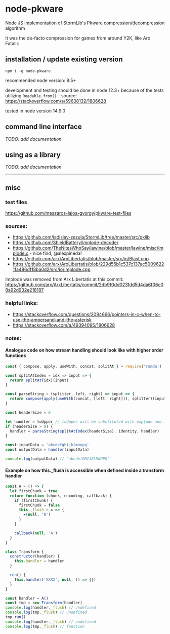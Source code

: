 # node-pkware

Node JS implementation of StormLib's Pkware compression/decompression algorithm

It was the de-facto compression for games from around Y2K, like Arx Fatalis

## installation / update existing version

`npm i -g node-pkware`

recommended node version: 8.5+

development and testing should be done in node 12.3+ because of the tests utilizing `Readable.from()` - source: https://stackoverflow.com/a/59638132/1806628

tested in node version 14.9.0

## command line interface

_TODO: add documentation_

## using as a library

_TODO: add documentation_

---

## misc

### test files

https://github.com/meszaros-lajos-gyorgy/pkware-test-files

### sources:

- https://github.com/ladislav-zezula/StormLib/tree/master/src/pklib
- https://github.com/ShieldBattery/implode-decoder
- https://github.com/TheNitesWhoSay/lawine/blob/master/lawine/misc/implode.c - nice find, @alexpineda!
- https://github.com/arx/ArxLibertatis/blob/master/src/io/Blast.cpp
- https://github.com/arx/ArxLibertatis/blob/229d55b1c537c137ac50096221fa486df18ba0d2/src/io/Implode.cpp

Implode was removed from Arx Libertatis at this commit: https://github.com/arx/ArxLibertatis/commit/2db9f0dd023fdd5d4da6f06c08a92d932e218187

### helpful links:

- https://stackoverflow.com/questions/2094666/pointers-in-c-when-to-use-the-ampersand-and-the-asterisk
- https://stackoverflow.com/a/49394095/1806628

### notes:

#### Analogue code on how stream handling should look like with higher order functions

```javascript
const { compose, apply, useWith, concat, splitAt } = require('ramda')

const splitAtIndex = idx => input => {
  return splitAt(idx)(input)
}

const parseString = (splitter, left, right) => input => {
  return compose(apply(useWith(concat, [left, right])), splitter)(input)
}

const headerSize = 6

let handler = toUpper // toUpper will be substituted with explode and implode
if (headerSize > 0) {
  handler = parseString(splitAtIndex(headerSize), identity, handler)
}

const inputData = 'abcdefghijklmnopq'
const outputData = handler(inputData)

console.log(outputData) // 'abcdefGHIJKLMNOPQ'
```

#### Example on how this.\_flush is accessible when defined inside a transform handler

```javascript
const A = () => {
  let firstChunk = true
  return function (chunk, encoding, callback) {
    if (firstChunk) {
      firstChunk = false
      this._flush = x => {
        x(null, 'B')
      }
    }

    callback(null, 'A')
  }
}

class Transform {
  constructor(handler) {
    this.handler = handler
  }

  run() {
    this.handler('XXXX', null, () => {})
  }
}

const handler = A()
const tmp = new Transform(handler)
console.log(handler._flush) // undefined
console.log(tmp._flush) // undefined
tmp.run()
console.log(handler._flush) // undefined
console.log(tmp._flush) // function
```
